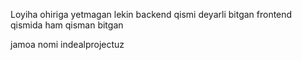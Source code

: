 Loyiha ohiriga yetmagan lekin backend qismi deyarli bitgan frontend qismida ham qisman bitgan 

jamoa nomi indealprojectuz
